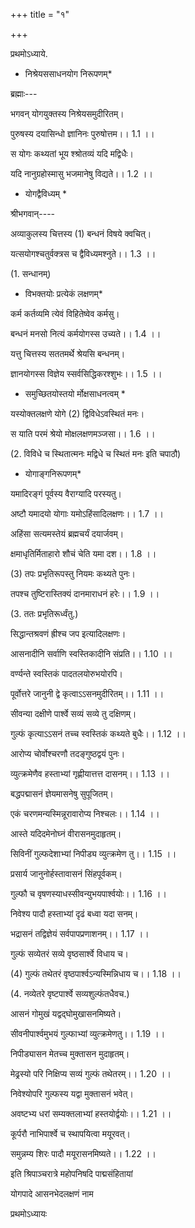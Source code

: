 +++
title = "१"

+++

प्रथमोऽध्याये.

* निश्रेयससाधनयोग निरूपणम्*

ब्रह्माः---

भगवन् योगयुक्तस्य निश्रेयसमुदीरितम्।

पुरुषस्य दयासिन्धो ज्ञानिनः पुरुषोत्तम।। 1.1 ।।

स योगः कथ्यतां भूय श्श्रोतव्यं यदि मद्विधैः।

यदि नानुग्रहोस्मासु भजमानेषु विद्यते।। 1.2 ।।

* योगद्वैविध्यम् *

श्रीभगवान्----

अव्याकुलस्य चित्तस्य (1) बन्धनं विषये क्वचित्।

यत्सयोगश्चतुर्वक्त्रस च द्वैविध्यमश्नुते।। 1.3 ।।

(1. सन्धानम्)

* विभक्तयोः प्रत्येकं लक्षणम्*

कर्म कर्तव्यमि त्येवं विहितेष्वेव कर्मसु।

बन्धनं मनसो नित्यं कर्मयोगस्स उच्यते।। 1.4 ।।

यत्तु चित्तस्य सततमर्थे श्रेयसि बन्धनम्।

ज्ञानयोगस्स विज्ञेय स्सर्वसिद्धिकरश्शुभः।। 1.5 ।।

* समुच्छितयोस्तयो र्मोक्षसाधनत्वम् *

यस्योक्तलक्षणे योगे (2) द्विविधेऽवस्थितं मनः।

स याति परमं श्रेयो मोक्षलक्षणमञ्जसा।। 1.6 ।।

(2. विविधे च स्थितात्मनः मद्विधे च स्थितं मनः इति चपाठौ)

* योगाङ्गनिरूपणम्*

यमादिरङ्गं पूर्वस्य वैराग्यादि परस्यतु।

अष्टौ यमादयो योगाः यमोऽहिंसादिलक्षणः।। 1.7 ।।

अहिंसा सत्यमस्तेयं ब्रह्मचर्यं दयार्जवम्।

क्षमाधृतिर्मिताहारो शौचं चेति यमा दश।। 1.8 ।।

(3) तपः प्रभृतिरूपस्तु नियमः कथ्यते पुनः।

तपश्च तुष्टिरास्तिक्यं दानमाराधनं हरेः।। 1.9 ।।

(3. ततः प्रभृतिरूर्ध्वंतु.)

सिद्धान्तश्रवणं ह्रीश्च जप इत्यादिलक्षणः।

आसनादीनि सर्वाणि स्वस्तिकादीनि संप्रति।। 1.10 ।।

वर्ण्यन्ते स्वस्तिकं पादतलयोरुभयोरपि।

पूर्वोत्तरे जानुनी द्वे कृत्वाऽऽसनमुदीरितम्।। 1.11 ।।

सीवन्या दक्षीणे पार्श्वे सव्यं सव्ये तु दक्षिणम्।

गुल्फं कृत्याऽऽसनं तच्च स्वस्तिकं कथ्यते बुधैः।। 1.12 ।।

आरोप्य चोर्वोश्चरणौ तदङ्गुष्ठद्वयं पुनः।

व्युत्क्रमेणैव हस्ताभ्यां गृह्णीयात्तत्त दासनम्।। 1.13 ।।

बद्धपद्मासनं ज्ञेयमासनेषु सुपूजितम्।

एकं चरणमन्यस्मिन्नूरावारोप्य निश्चलः।। 1.14 ।।

आस्ते यदिदमेनोघ्नं वीरासनमुदाहृतम्।

सिविनीं गुल्फदेशाभ्यां निपीड्य व्युत्क्रमेण तु।। 1.15 ।।

प्रसार्य जानुनोर्हस्तावासनं सिंहपूर्वकम्।

गुल्फौ च वृषणस्याधस्सीवन्युभयपार्श्वयोः।। 1.16 ।।

निवेश्य पादौ हस्ताभ्यां दृढं बध्वा यदा सनम्।

भद्रासनं तद्विज्ञेयं सर्वपापप्रणाशनम्।। 1.17 ।।

गुल्फं सव्येतरं सव्ये वृष्ठसार्श्वे विधाय च।

(4) गुल्फं तथेतरं वृष्ठपार्श्वऽन्यस्मिन्निधाय च।। 1.18 ।।

(4. नव्येतरे वृष्टपार्श्वे सव्यशुल्फंतधैवच.)

आसनं गोमुखं यद्वद्घोमुखासनमिष्यते।

सीवनीपार्श्वमुभयं गुल्फाभ्यां व्युत्क्रमेणतु।। 1.19 ।।

निपीड्यासन मेतच्च मुक्तासन मुदाहृतम्।

मेढ्रस्यो परि निक्षिप्य सव्यं गुल्फं तथेतरम्।। 1.20 ।।

निवेश्योपरि गुल्फस्य यद्वा मुक्तासनं भवेत्।

अवष्टभ्य धरां सम्यक्तलाभ्यां हस्तयोर्द्वयोः।। 1.21 ।।

कूर्परौ नाभिपार्श्वे च स्थापयित्वा मयूरवत्।

समुन्नम्य शिरः पादौ मयूरासनमिष्यते।। 1.22 ।।

इति श्रिपाञ्चरात्रे महोपनिषदि पाद्मसंहितायां

योगपादे आसनभेदलक्षणं नाम

प्रथमोऽध्यायः
